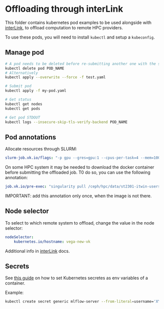 # Offloading through interLink

This folder contains kubernetes pod examples to be used alongside with
[interLink](https://github.com/interTwin-eu/interLink),
to offload computation to remote HPC providers.

To use these pods, you will need to install `kubectl` and setup a `kubeconfig`.

## Manage pod

```bash
# A pod needs to be deleted before re-submitting another one with the same name
kubectl delete pod POD_NAME
# Alternatively
kubectl apply --overwrite --force -f test.yaml

# Submit pod
kubectl apply -f my-pod.yaml

# Get status
kubectl get nodes
kubectl get pods

# Get pod STDOUT
kubectl logs --insecure-skip-tls-verify-backend POD_NAME
```

## Pod annotations

Allocate resources through SLURM:

```yaml
slurm-job.vk.io/flags: "-p gpu --gres=gpu:1 --cpus-per-task=4 --mem=100G --ntasks-per-node=1 --nodes=1"
```

On some HPC system it may be needed to download the docker
container before submitting the offloaded job. T0 do so, you can use the
following annotation:

```yaml
job.vk.io/pre-exec: "singularity pull /ceph/hpc/data/st2301-itwin-users/itwinaiv6_1.sif docker://ghcr.io/intertwin-eu/itwinai:0.0.1-3dgan-0.2"
```

IMPORTANT: add this annotation only once, when the image is not there.

## Node selector

To select to which remote system to offload, change the value in the node selector:

```yaml
nodeSelector:
    kubernetes.io/hostname: vega-new-vk
```

Additional info in [interLink](https://github.com/interTwin-eu/interLink) docs.

## Secrets

See [this guide](https://kubernetes.io/docs/tasks/inject-data-application/distribute-credentials-secure/#define-container-environment-variables-using-secret-data)
on how to set Kubernetes secretes as env variables of a container.

Example:

```bash
kubectl create secret generic mlflow-server --from-literal=username='XYZ' --from-literal=password='ABC'
```
